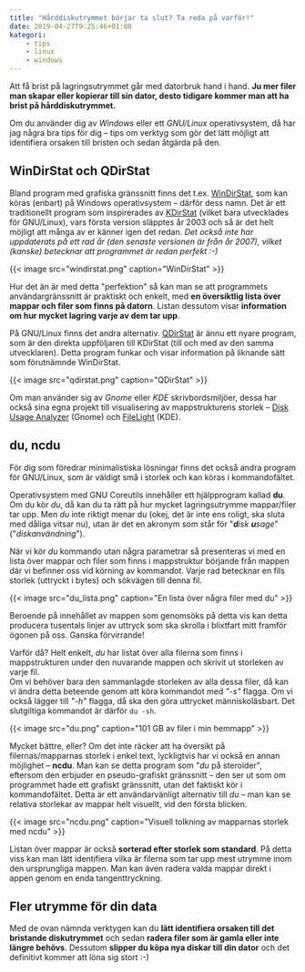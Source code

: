 ```yaml
---
title: "Hårddiskutrymmet börjar ta slut? Ta reda på varför!"
date: 2019-04-27T9:25:46+01:00
kategori:
    - tips
    - linux
    - windows
---
```


Att få brist på lagringsutrymmet går med datorbruk hand i hand. **Ju mer filer man skapar eller kopierar till sin dator, desto tidigare kommer man att ha brist på hårddiskutrymmet.**

Om du använder dig av *Windows* eller ett *GNU/Linux* operativsystem, då har jag några bra tips för dig – tips om verktyg som gör det lätt möjligt att identifiera orsaken till bristen och sedan åtgärda på den.

## WinDirStat och QDirStat

Bland program med grafiska gränssnitt finns det t.ex. [WinDirStat](https://windirstat.net/), som kan köras (enbart) på Windows operativsystem – därför dess namn. Det är ett traditionellt program som inspirerades av [KDirStat](http://kdirstat.sourceforge.net/) (vilket bara utvecklades för GNU/Linux), vars första version släpptes år 2003 och så är det helt möjligt att många av er känner igen det redan. *Det också inte har uppdaterats på ett rad år (den senaste versionen är från år 2007), vilket (kanske) betecknar att programmet är redan perfekt :-)*

{{< image src="windirstat.png" caption="WinDirStat" >}}

Hur det än är med detta "perfektion" så kan man se att programmets användargränssnitt är praktiskt och enkelt, med **en översiktlig lista över mappar och filer som finns på datorn**. Listan dessutom visar **information om hur mycket lagring varje av dem tar upp**.

På GNU/Linux finns det andra alternativ. [QDirStat](https://github.com/shundhammer/qdirstat) är ännu ett nyare program, som är den direkta uppföljaren till KDirStat (till och med av den samma utvecklaren). Detta program funkar och visar information på liknande sätt som förutnämnde WinDirStat.

{{< image src="qdirstat.png" caption="QDirStat" >}}

Om man använder sig av *Gnome* eller *KDE* skrivbordsmiljöer, dessa har också sina egna projekt till visualisering av mappstrukturens storlek – [Disk Usage Analyzer](https://en.wikipedia.org/wiki/Disk_Usage_Analyzer) (Gnome) och [FileLight](https://kde.org/applications/utilities/filelight) (KDE).

## du, ncdu

För dig som föredrar minimalistiska lösningar finns det också andra program för GNU/Linux, som är väldigt små i storlek och kan köras i kommandofältet.

Operativsystem med GNU Coreutils innehåller ett hjälpprogram kallad **du**. Om du kör *du*, då kan du ta rätt på hur mycket lagringsutrymme mappar/filer tar upp. Men *du* inte riktigt menar du (okej, det är inte ens roligt, ska sluta med dåliga vitsar nu), utan är det en akronym som står för "***d**isk **u**sage*" ("*diskanvändning*").

När vi kör *du* kommando utan några parametrar så presenteras vi med en lista över mappar och filer som finns i mappstruktur börjande från mappen där vi befinner oss vid körning av kommandot. Varje rad betecknar en fils storlek (uttryckt i bytes) och sökvägen till denna fil.

{{< image src="du_lista.png" caption="En lista över några filer med du" >}}

Beroende på innehållet av mappen som genomsöks på detta vis kan detta producera tusentals linjer av uttryck som ska skrolla i blixtfart mitt framför ögonen på oss. Ganska förvirrande!

Varför då? Helt enkelt, *du* har listat över alla filerna som finns i mappstrukturen under den nuvarande mappen och skrivit ut storleken av varje fil.  
Om vi behöver bara den sammanlagde storleken av alla dessa filer, då kan vi ändra detta beteende genom att köra kommandot med *"-s"* flagga. Om vi också lägger till *"-h"* flagga, då ska den göra uttrycket människoläsbart. Det slutgiltiga kommandot är därför `du -sh`.

{{< image src="du.png" caption="101 GB av filer i min hemmapp" >}}

Mycket bättre, eller? Om det inte räcker att ha översikt på filernas/mapparnas storlek i enkel text, lyckligtvis har vi också en annan möjlighet – **ncdu**. Man kan se detta program som "*du* på steroider", eftersom den erbjuder en pseudo-grafiskt gränssnitt – den ser ut som om programmet hade ett grafiskt gränssnitt, utan det faktiskt kör i kommandofältet. Detta är ett användarvänligt alternativ till *du* – man kan se relativa storlekar av mappar helt visuellt, vid den första blicken.

{{< image src="ncdu.png" caption="Visuell tolkning av mapparnas storlek med ncdu" >}}

Listan över mappar är också **sorterad efter storlek som standard**. På detta viss kan man lätt identifiera vilka är filerna som tar upp mest utrymme inom den ursprungliga mappen. Man kan även radera valda mappar direkt i appen genom en enda tangenttryckning.

## Fler utrymme för din data

Med de ovan nämnda verktygen kan du **lätt identifiera orsaken till det bristande diskutrymmet** och sedan **radera filer som är gamla eller inte längre behövs**. Dessutom **slipper du köpa nya diskar till din dator** och det definitivt kommer att löna sig stort :-)
